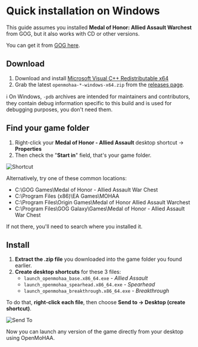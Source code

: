 # Quick installation on Windows

This guide assumes you installed **Medal of Honor: Allied Assault Warchest** from GOG, but it also works with CD or other versions.

You can get it from [GOG here](https://www.gog.com/en/game/medal_of_honor_allied_assault_war_chest).

## Download

1. Download and install [Microsoft Visual C++ Redistributable x64](https://aka.ms/vs/17/release/vc_redist.x64.exe)
2. Grab the latest `openmohaa-*-windows-x64.zip` from the [releases page](https://github.com/openmoh/openmohaa/releases).

ℹ️ On Windows, `-pdb` archives are intended for maintainers and contributors, they contain debug information specific to this build and is used for debugging purposes, you don't need them.

## Find your game folder

1. Right-click your **Medal of Honor - Allied Assault** desktop shortcut → **Properties**
2. Then check the "**Start in**" field, that's your game folder.

![Shortcut](screenshots/install_guide/windows_installation_shortcut.png)

Alternatively, try one of these common locations:
- C:\GOG Games\Medal of Honor - Allied Assault War Chest
- C:\Program Files (x86)\EA Games\MOHAA
- C:\Program Files\Origin Games\Medal of Honor Allied Assault Warchest
- C:\Program Files\GOG Galaxy\Games\Medal of Honor - Allied Assault War Chest

If not there, you'll need to search where you installed it.

## Install

1. **Extract the .zip file** you downloaded into the game folder you found earlier.
2. **Create desktop shortcuts** for these 3 files:
    * `launch_openmohaa_base.x86_64.exe` - *Allied Assault*
    * `launch_openmohaa_spearhead.x86_64.exe` - *Spearhead*
    * `launch_openmohaa_breakthrough.x86_64.exe` - *Breakthrough*

To do that, **right-click each file**, then choose **Send to → Desktop (create shortcut)**.

![Send To](screenshots/install_guide/windows_installation_sendto.png)

Now you can launch any version of the game directly from your desktop using OpenMoHAA.
